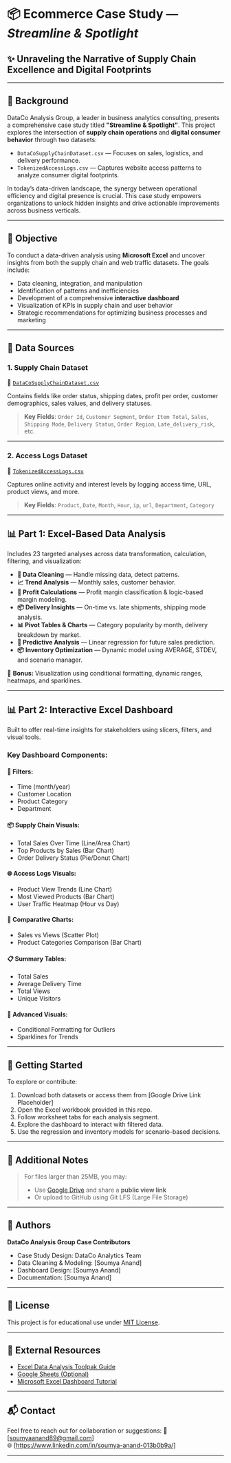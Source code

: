 # 📦 Ecommerce Case Study — *Streamline & Spotlight*

## ✨ Unraveling the Narrative of Supply Chain Excellence and Digital Footprints

---

## 🧠 Background

DataCo Analysis Group, a leader in business analytics consulting, presents a comprehensive case study titled **"Streamline & Spotlight"**. This project explores the intersection of **supply chain operations** and **digital consumer behavior** through two datasets:

- `DataCoSupplyChainDataset.csv` — Focuses on sales, logistics, and delivery performance.
- `TokenizedAccessLogs.csv` — Captures website access patterns to analyze consumer digital footprints.

In today’s data-driven landscape, the synergy between operational efficiency and digital presence is crucial. This case study empowers organizations to unlock hidden insights and drive actionable improvements across business verticals.

---

## 🎯 Objective

To conduct a data-driven analysis using **Microsoft Excel** and uncover insights from both the supply chain and web traffic datasets. The goals include:

- Data cleaning, integration, and manipulation
- Identification of patterns and inefficiencies
- Development of a comprehensive **interactive dashboard**
- Visualization of KPIs in supply chain and user behavior
- Strategic recommendations for optimizing business processes and marketing

---

## 📁 Data Sources

### 1. **Supply Chain Dataset**
📄 [`DataCoSupplyChainDataset.csv`](https://prod-files-secure.s3.us-west-2.amazonaws.com/d1e1bc70-9ede-4c69-84fd-42c5605803a0/4480950a-3a80-4276-9b10-2c483ae641c1/DataCoSupplyChainDataset.csv)

Contains fields like order status, shipping dates, profit per order, customer demographics, sales values, and delivery statuses.

> **Key Fields**: `Order Id`, `Customer Segment`, `Order Item Total`, `Sales`, `Shipping Mode`, `Delivery Status`, `Order Region`, `Late_delivery_risk`, etc.

---

### 2. **Access Logs Dataset**
📄 [`TokenizedAccessLogs.csv`](https://prod-files-secure.s3.us-west-2.amazonaws.com/d1e1bc70-9ede-4c69-84fd-42c5605803a0/6ad8d24d-415f-4d13-8632-25f466a0fbe7/TokenizedAccessLogs.csv)

Captures online activity and interest levels by logging access time, URL, product views, and more.

> **Key Fields**: `Product`, `Date`, `Month`, `Hour`, `ip`, `url`, `Department`, `Category`

---

## 📊 Part 1: Excel-Based Data Analysis

Includes 23 targeted analyses across data transformation, calculation, filtering, and visualization:

- **🧼 Data Cleaning** — Handle missing data, detect patterns.
- **📈 Trend Analysis** — Monthly sales, customer behavior.
- **🧮 Profit Calculations** — Profit margin classification & logic-based margin modeling.
- **📦 Delivery Insights** — On-time vs. late shipments, shipping mode analysis.
- **📊 Pivot Tables & Charts** — Category popularity by month, delivery breakdown by market.
- **🧠 Predictive Analysis** — Linear regression for future sales prediction.
- **📦 Inventory Optimization** — Dynamic model using AVERAGE, STDEV, and scenario manager.

📌 **Bonus:** Visualization using conditional formatting, dynamic ranges, heatmaps, and sparklines.

---

## 📊 Part 2: Interactive Excel Dashboard

Built to offer real-time insights for stakeholders using slicers, filters, and visual tools.

### Key Dashboard Components:

#### 🔧 Filters:
- Time (month/year)
- Customer Location
- Product Category
- Department

#### 📦 Supply Chain Visuals:
- Total Sales Over Time (Line/Area Chart)
- Top Products by Sales (Bar Chart)
- Order Delivery Status (Pie/Donut Chart)

#### 🌐 Access Logs Visuals:
- Product View Trends (Line Chart)
- Most Viewed Products (Bar Chart)
- User Traffic Heatmap (Hour vs Day)

#### 🔁 Comparative Charts:
- Sales vs Views (Scatter Plot)
- Product Categories Comparison (Bar Chart)

#### 📋 Summary Tables:
- Total Sales
- Average Delivery Time
- Total Views
- Unique Visitors

#### 🧩 Advanced Visuals:
- Conditional Formatting for Outliers
- Sparklines for Trends

---

## 🚀 Getting Started

To explore or contribute:

1. Download both datasets or access them from [Google Drive Link Placeholder]
2. Open the Excel workbook provided in this repo.
3. Follow worksheet tabs for each analysis segment.
4. Explore the dashboard to interact with filtered data.
5. Use the regression and inventory models for scenario-based decisions.

---

## 📎 Additional Notes

> For files larger than 25MB, you may:
> - Use [Google Drive](https://drive.google.com/) and share a **public view link**
> - Or upload to GitHub using Git LFS (Large File Storage)

---

## 👥 Authors

**DataCo Analysis Group Case Contributors**
- Case Study Design: DataCo Analytics Team
- Data Cleaning & Modeling: [Soumya Anand]
- Dashboard Design: [Soumya Anand]
- Documentation: [Soumya Anand]

---

## 📜 License

This project is for educational use under [MIT License](LICENSE).

---

## 🔗 External Resources

- [Excel Data Analysis Toolpak Guide](https://support.microsoft.com/en-us/office/load-the-analysis-toolpak-in-excel-6a63e598-cd6d-42e3-9317-6b40ba1a66b4)
- [Google Sheets (Optional)](https://www.google.com/sheets/about/)
- [Microsoft Excel Dashboard Tutorial](https://support.microsoft.com/en-us/excel)

---

## 📬 Contact

Feel free to reach out for collaboration or suggestions:
📧 [soumyaanand89@gmail.com]  
🌐 [https://www.linkedin.com/in/soumya-anand-013b0b9a/]

---

